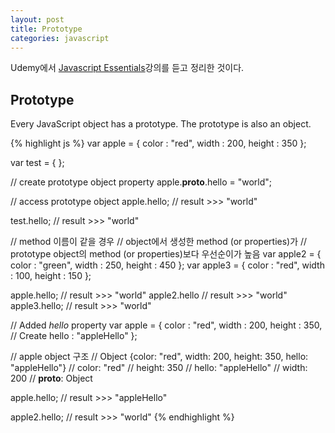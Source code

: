 ```yaml
---
layout: post
title: Prototype
categories: javascript
---
```

<div class="message">Udemy에서 <a href="https://www.udemy.com/javascript-essentials/" target="_blank">Javascript Essentials</a>강의를 듣고 정리한 것이다.</div>

## Prototype
Every JavaScript object has a prototype. The prototype is also an object.

{% highlight js %}
var apple = { 
	color : "red", 
	width : 200, 
	height : 350
};

var test = {
};

// create prototype object property
apple.__proto__.hello = "world";

// access prototype object
apple.hello;
// result >>> "world"

test.hello;
// result >>> "world"


// method 이름이 같을 경우
// object에서 생성한 method (or properties)가 
// prototype object의 method (or properties)보다 우선순이가 높음
var apple2 = { 
	color : "green", 
	width : 250,
	height : 450
};
var apple3 = { 
	color : "red", 
	width : 100, 
	height : 150
};

apple.hello;
// result >>> "world"
apple2.hello
// result >>> "world"
apple3.hello;
// result >>> "world"

// Added _hello_ property 
var apple = { 
	color : "red", 
	width : 200, 
	height : 350, 
	// Create
	hello : "appleHello"
};

// apple object 구조
// Object {color: "red", width: 200, height: 350, hello: "appleHello"}
// 	color: "red"
// 	height: 350
// 	hello: "appleHello"
// 	width: 200
// 	__proto__: Object


apple.hello;
// result >>> "appleHello"

apple2.hello;
// result >>> "world"
{% endhighlight %}
